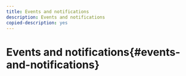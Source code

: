 ```yaml
---
title: Events and notifications
description: Events and notifications
copied-description: yes
---
```


# Events and notifications{#events-and-notifications}

